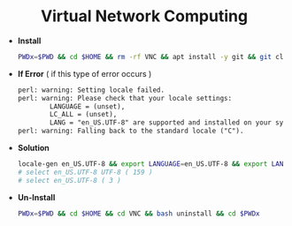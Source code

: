 <h1 align=center>Virtual Network Computing</h1>

+ **Install**
   ```bash
   PWDx=$PWD && cd $HOME && rm -rf VNC && apt install -y git && git clone https://github.com/ShivaShirsath/VNC.git && cd VNC && bash install && cd $PWDx
   ```
+ **If Error** ( if this type of error occurs )
   ```diff
   perl: warning: Setting locale failed.
   perl: warning: Please check that your locale settings:
           LANGUAGE = (unset),
           LC_ALL = (unset),
           LANG = "en_US.UTF-8" are supported and installed on your system.
   perl: warning: Falling back to the standard locale ("C").
   ```
+ **Solution**
   ```bash
   locale-gen en_US.UTF-8 && export LANGUAGE=en_US.UTF-8 && export LANG=en_US.UTF-8 && export LC_ALL=en_US.UTF-8 && locale-gen en_US.UTF-8 && sudo dpkg-reconfigure locales
   # select en_US.UTF-8 UTF-8 ( 159 ) 
   # select en_US.UTF-8 ( 3 )
   ```  
+ **Un-Install**
   ```bash
   PWDx=$PWD && cd $HOME && cd VNC && bash uninstall && cd $PWDx
   ```
